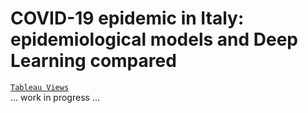 # COVID-19 epidemic in Italy: epidemiological models and Deep Learning compared
[`Tableau Views`](https://public.tableau.com/profile/silvia5108#!/vizhome/Covid19Italia_16146765468140/Casi) \
... work in  progress ...
